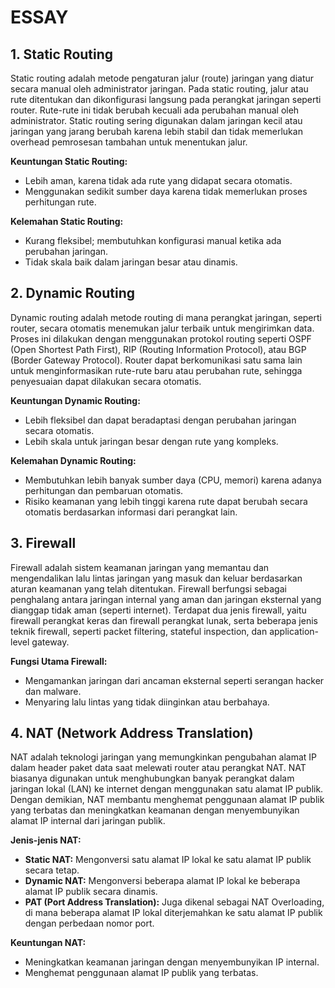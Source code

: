 # ESSAY

## 1. Static Routing
Static routing adalah metode pengaturan jalur (route) jaringan yang diatur secara manual oleh administrator jaringan. Pada static routing, jalur atau rute ditentukan dan dikonfigurasi langsung pada perangkat jaringan seperti router. Rute-rute ini tidak berubah kecuali ada perubahan manual oleh administrator. Static routing sering digunakan dalam jaringan kecil atau jaringan yang jarang berubah karena lebih stabil dan tidak memerlukan overhead pemrosesan tambahan untuk menentukan jalur.

**Keuntungan Static Routing:**
- Lebih aman, karena tidak ada rute yang didapat secara otomatis.
- Menggunakan sedikit sumber daya karena tidak memerlukan proses perhitungan rute.

**Kelemahan Static Routing:**
- Kurang fleksibel; membutuhkan konfigurasi manual ketika ada perubahan jaringan.
- Tidak skala baik dalam jaringan besar atau dinamis.

## 2. Dynamic Routing
Dynamic routing adalah metode routing di mana perangkat jaringan, seperti router, secara otomatis menemukan jalur terbaik untuk mengirimkan data. Proses ini dilakukan dengan menggunakan protokol routing seperti OSPF (Open Shortest Path First), RIP (Routing Information Protocol), atau BGP (Border Gateway Protocol). Router dapat berkomunikasi satu sama lain untuk menginformasikan rute-rute baru atau perubahan rute, sehingga penyesuaian dapat dilakukan secara otomatis.

**Keuntungan Dynamic Routing:**
- Lebih fleksibel dan dapat beradaptasi dengan perubahan jaringan secara otomatis.
- Lebih skala untuk jaringan besar dengan rute yang kompleks.

**Kelemahan Dynamic Routing:**
- Membutuhkan lebih banyak sumber daya (CPU, memori) karena adanya perhitungan dan pembaruan otomatis.
- Risiko keamanan yang lebih tinggi karena rute dapat berubah secara otomatis berdasarkan informasi dari perangkat lain.

## 3. Firewall
Firewall adalah sistem keamanan jaringan yang memantau dan mengendalikan lalu lintas jaringan yang masuk dan keluar berdasarkan aturan keamanan yang telah ditentukan. Firewall berfungsi sebagai penghalang antara jaringan internal yang aman dan jaringan eksternal yang dianggap tidak aman (seperti internet). Terdapat dua jenis firewall, yaitu firewall perangkat keras dan firewall perangkat lunak, serta beberapa jenis teknik firewall, seperti packet filtering, stateful inspection, dan application-level gateway.

**Fungsi Utama Firewall:**
- Mengamankan jaringan dari ancaman eksternal seperti serangan hacker dan malware.
- Menyaring lalu lintas yang tidak diinginkan atau berbahaya.

## 4. NAT (Network Address Translation)
NAT adalah teknologi jaringan yang memungkinkan pengubahan alamat IP dalam header paket data saat melewati router atau perangkat NAT. NAT biasanya digunakan untuk menghubungkan banyak perangkat dalam jaringan lokal (LAN) ke internet dengan menggunakan satu alamat IP publik. Dengan demikian, NAT membantu menghemat penggunaan alamat IP publik yang terbatas dan meningkatkan keamanan dengan menyembunyikan alamat IP internal dari jaringan publik.

**Jenis-jenis NAT:**
- **Static NAT:** Mengonversi satu alamat IP lokal ke satu alamat IP publik secara tetap.
- **Dynamic NAT:** Mengonversi beberapa alamat IP lokal ke beberapa alamat IP publik secara dinamis.
- **PAT (Port Address Translation):** Juga dikenal sebagai NAT Overloading, di mana beberapa alamat IP lokal diterjemahkan ke satu alamat IP publik dengan perbedaan nomor port.

**Keuntungan NAT:**
- Meningkatkan keamanan jaringan dengan menyembunyikan IP internal.
- Menghemat penggunaan alamat IP publik yang terbatas.

